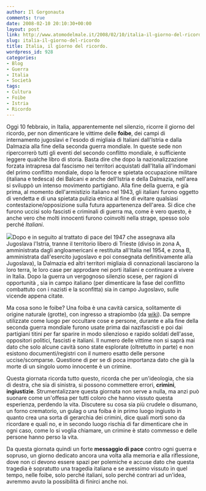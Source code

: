 ```yaml
---
author: Il Gorgonauta
comments: true
date: 2008-02-10 20:10:30+00:00
layout: post
link: http://www.atomodelmale.it/2008/02/10/italia-il-giorno-del-ricordo/
slug: italia-il-giorno-del-ricordo
title: Italia, il giorno del ricordo.
wordpress_id: 928
categories:
- Blog
- Guerra
- Italia
- Società
tags:
- Cultura
- Foibe
- Istria
- Ricordo
---
```


Oggi 10 febbraio, in Italia, apparentemente nel silenzio, ricorre il giorno del ricordo, per non dimenticare le vittime delle **foibe**, dei campi di internamento jugoslavi e l'esodo di migliaia di Italiani dall'Istria e dalla Dalmazia alla fine della seconda guerra mondiale. In queste sede non ripercorrerò tutti gli eventi del secondo conflitto mondiale, è sufficiente leggere qualche libro di storia. Basta dire che dopo la nazionalizzazione forzata intrapresa dal fascismo nei territori acquistati dall'Italia all'indomani del primo conflitto mondiale, dopo la feroce e spietata occupazione militare (italiana e tedesca) dei Balcani e anche dell'Istria e della Dalmazia, nell'area si sviluppò un intenso movimento partigiano. Alla fine della guerra, e già prima, al momento dell'armistizio italiano nel 1943, gli italiani furono oggetto di vendetta e di una spietata pulizia etnica al fine di evitare qualsiasi contestazione/opposizione sulla futura appartenenza dell'area. Si dice che furono uccisi solo fascisti e criminali di guerra ma, come è vero questo, è anche vero che molti innocenti furono coinvolti nella strage, spesso solo perché _Italiani_.

<!-- more -->


![](http://www.atomodelmale.it/wp-content/uploads/2008/10/istria-300x212.jpg)Dopo e in seguito al trattato  di pace del 1947 che assegnava alla Jugoslava l'Istria, tranne il  territorio libero di Trieste (diviso in zona A, amministrata dagli angloamericani e restituita all'Italia nel 1954, e zona B, amministrata dall'esercito jugoslavo e poi consegnata definitivamente alla Jugoslava), la Dalmazia ed altri territori migliaia di connazionali lasciarono la loro terra, le loro case per approdare nei porti italiani e continuare a vivere in Italia. Dopo la guerra un vergognoso silenzio scese, per ragioni di opportunità , sia in campo italiano (per dimenticare la fase del conflitto combattuto con i nazisti e la sconfitta)  sia in campo Jugoslavo, sulle vicende appena citate.

Ma cosa sono le foibe? Una foiba è una cavità carsica, solitamente di origine naturale (grotte), con ingresso a strapiombo (da [wiki](http://it.wikipedia.org/wiki/Foibe)). Da sempre utilizzate come luogo per occultare cose e persone, durante e alla fine della seconda guerra mondiale furono usate prima dai nazifascisti e poi dai partigiani titini per far sparire in modo silenzioso e rapido soldati dell'asse, oppositori politici, fascisti e italiani. Il numero delle vittime non si saprà mai dato che solo alcune cavità sono state esplorate (oltretutto in parte) e non esistono documenti/registri con il numero esatto delle persone uccise/scomparse. Questione di per se di poca importanza dato che già la morte di un singolo uomo innocente è un crimine.

Questa giornata ricorda tutto questo, ricorda che per un'ideologia, che sia di destra, che sia di sinistra, si possono commettere errori, **crimini**, **ingiustizie**. Strumentalizzare questa giornata non serve a nulla, ma anzi può suonare come un'offesa per tutti coloro che hanno vissuto questa esperienza, perdendo la vita. Discutere su cosa sia più crudele o disumano, un forno crematorio, un gulag o una foiba è in primo luogo ingiusto in quanto crea una sorta di gerarchia dei crimini, dice quali morti sono da ricordare e quali no, e in secondo luogo rischia di far dimenticare che in ogni caso, come lo si voglia chiamare, un crimine è stato commesso e delle persone hanno perso la vita.

Da questa giornata quindi un forte **messaggio di pace** contro ogni guerra e sopruso, un giorno dedicato ancora una volta alla memoria e alla riflessione, dove non ci devono essere spazi per polemiche e accuse dato che questa tragedia è sopratutto una tragedia italiana e se avessimo vissuto in quel tempo, nelle foibe, solo perché italiani, solo perché contrari ad un'idea, avremmo avuto la possibilità di finirci anche noi.
